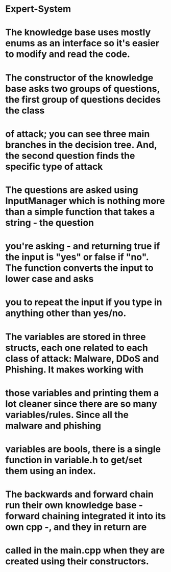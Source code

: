 # Expert-System
# The knowledge base uses mostly enums as an interface so it's easier to modify and read the code. 
# The constructor of the knowledge base asks two groups of questions, the first group of questions decides the class
# of attack; you can see three main branches in the decision tree. And, the second question finds the specific type of attack
# The questions are asked using InputManager which is nothing more than a simple function that takes a string - the question
# you're asking - and returning true if the input is "yes" or false if "no". The function converts the input to lower case and asks
# you to repeat the input if you type in anything other than yes/no.
# The variables are stored in three structs, each one related to each class of attack: Malware, DDoS and Phishing. It makes working with
# those variables and printing them a lot cleaner since there are so many variables/rules. Since all the malware and phishing
# variables are bools, there is a single function in variable.h to get/set them using an index.
# The backwards and forward chain run their own knowledge base - forward chaining integrated it into its own cpp -, and they in return are
# called in the main.cpp when they are created using their constructors.
